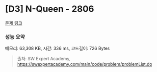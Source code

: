 # [D3] N-Queen - 2806 

[문제 링크](https://swexpertacademy.com/main/code/problem/problemDetail.do?contestProbId=AV7GKs06AU0DFAXB) 

### 성능 요약

메모리: 63,308 KB, 시간: 336 ms, 코드길이: 726 Bytes



> 출처: SW Expert Academy, https://swexpertacademy.com/main/code/problem/problemList.do